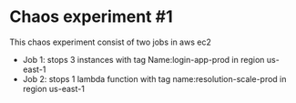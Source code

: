 
# Chaos experiment #1

This chaos experiment consist of two jobs in aws ec2

* Job 1: stops 3 instances with tag Name:login-app-prod in region us-east-1
* Job 2: stops 1 lambda function with tag name:resolution-scale-prod in region us-east-1

